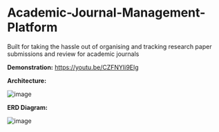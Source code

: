 # Academic-Journal-Management-Platform
Built for taking the hassle out of organising and tracking research paper submissions and review for academic journals 

**Demonstration:**
https://youtu.be/CZFNYIi9Elg

**Architecture:**

![image](https://github.com/jaiphookan20/Academic-Journal-Management-Platform/assets/52240311/8fffdc6d-7e01-4bf8-ad9e-488daad1a6fc)


**ERD Diagram:**

![image](https://github.com/jaiphookan20/Academic-Journal-Management-Platform/assets/52240311/4b01b2f9-944d-492f-83eb-e59a07c2cab8)


